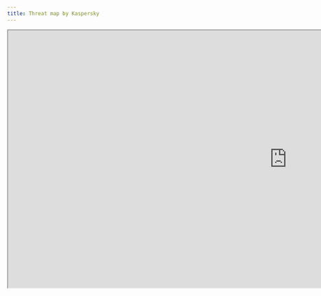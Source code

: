 ```yaml
---
title: Threat map by Kaspersky
---
```



<iframe src="https://cybermap.kaspersky.com/fr/" width="1300" height="600"></iframe>
